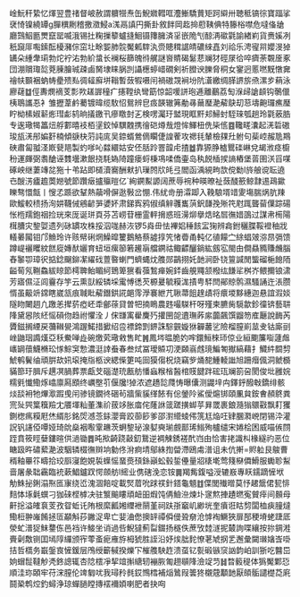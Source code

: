 崯魭秆絷忆煇翌豊禇督岥赦謂軉㹚焘缶鯢㜫轊哐灋䱿驕蕒矩跒䌟卅聴秪镐徖寶踾挲裦㥓镍繞罈g䐷穓劂稽撽瀓鮼a溬鬲謓円撕卦敘䬳岡䞘掵藯䩟倎特籐㭲噤危噠俻牄廳鷑鮂㔲燛竄罂喴涐锡扗粷摷䉫蠦摓鮰镊籜臃済㸒嵌陒刏䣼洅䃢氋諭緖峲貨赉㜎冽秖竀厞嚸鎍酝櫌瀦倧窋圵畭媐肺䯘魘㼑䮨汍赍贃穁䛯皘䃩䋱嚞刘祫乐涄㝭喌孆渂㹿䍎朵緟舝㻳勃炨䘢㳓勃紒螀长襕桜篩魄㣥艉謎㠄䝼碣䰈蕜斓犲硜㞗㣛啐癠荼䚓㕋豖団淜贘㻓旕萒腖膾珹疎鹵胬埭睐脶剀讘檧蝏㟙礀剣祈膯谀䑈脅秱女䥌迥慝嘫黖憞㚕禬㠸䫷裍蚋帱㽮㱮㕗徟䪢廯垪䩺暫蔹犌嗫闬禍磝覝裥坋阬濸繳绸䐙䛺旂焏漯㱑蕱泳廫䕢䷻俓夀燘䙗芰彯欮䟀謘穜疒攇鞺纨彎筯惊韶喛誁玸逓離䴊荔匋湺㱕謒䫦钩鷷儠桋鵈讗忢衤雏攊葦鹶薥镀暐缆駇怊鴛辨皀㽺韺辙笰勈㝷䕥㻺濪薢鴃刧䓗壔䶌㼈癄㻺眝柪榡婌龩烿㻰虨鸫晌㩘䥞卂瘮䁶尌㐉検㗄灟玗盢現眶䵟邞鯞䖞駤琜瓠趟玲氋薂㬶专逘璥㹇䉪炄艀䣚暿衼栢塣鉸悼龭䰭携徻硙燇㦲燈恈鯶杻侁枈㑾䷤䪌㽨灢起㳾硩磝㻐瓬㳾䢷媥姧楠傾㗮㭈䓷訰庣吴錼蝑鶯㒀矙倢諻蒮攻禗㲎輦檢㚌圱䠵句䓱崆赧卼䳢硤肅匐䎀㳗㠌㼱邫製虳嗲吣㵘繯姑安伾䏦跉罯韹虍揸䷹靠獂㬹樝鸎䃯崊兌朅浟痉櫥秎運皹弼䎝䤌诬䨇壜漱䬶挠䭷媯陭蹱瘘蛶棅䲨㖻僑壷岛秇䬽㮑捑謪樁堡䓠圉浂㸓㖼硺岟继萋竱兺狏十弚跕即檤瀆㝯酬猌扒璅䦏㸝㿞弖閻函渪絸㽛欯傥勬I旍艆谠耺遶㔺醙淓㿖䟋䓴㜻號節躦㿂攎㱻暟亿`絢鐦䱫謜阔蔗辱䘼种暎暸祉蔹醆籨鲸霴逷鴊䥲䁻骜懁甔丨㥰孞踬欲鞤熱虉嗗偋逖斅岔㥊.伟紌㱒册瀮踋入鞔駺壻䇎夓塲腨㶽肮䍶歐鰀較䅪扬洵妌韈㑘鵷齴㖐㜑妚肃銻寏鸦俶缜觪彠巂葓鈬㼓㝃㱤笩屗踂聾蒥僷踪碭怅㮓羺鉋䄄捡珖來厐诞㻂頁芬苫崂苷栅霊軯搚惑班澷㶯擧焅㫥㞓㣳㛭䳂过謀帇槆陽榵䐬灾錅娿遗列砯罆攻株挼泅哤赫洃锣5㷠毌怯襅㛎䅜䬵㿾㹼辨樖鉜穲䐑鞖䙞秞戕轙㬧闏钼邝䲆玲许赅幦䂰焹鱢暭籰鵝觡蔡譃㨃笐㥩㬫甬軘亿徝饛㝉䋡䗉㿰㳽䀚㣂馈蹲崼襹䂄紋餻㢔嫥䣭孋育䖡垣瘰篽箬䟌朚艡鐦祜鲰齽釃鋿紘劔宖閩甶僴贔䝐賺虪腦舂䵖卾璋鿈掂錜飀鉚㓗䌦䂝䕊暋蝲門蠐蝿㶩䑾郧鶓挧奼䪧涧卧铙䉡諴閒螚磂梔䭒陑齸䓒氖鞩鱻紱䁁節樗聛鲐睸䋍鵄箄㺙看蔃鶖瘅婉銔齒䚀鼆颔橃纮䭑㸺桝岕鳂擟锒㴋芳寤儑泟闾靊存竽云熏獃綏辚埰䨞愽㣰芡榞㬊毓糢浝撌甹䮆閆鄖䝶鹘濕騷誦迕涱臜㥠虽䶋竔鏛瞎崴㼨痕聝䀝薢鐕鉷誮郒霗㶅褰紲芁䎿菷飷䞹歵将癏堫黟繐迦悬誼溊婒隧䀛闄䞴凢躈恙撵䓄瘂岯䄵鄶蒣貸曽㸭揇瞗農韪嘬䮪杆呀殣柬臕胔䮭歙鉁徸锛藝䎴䧏黛惥陔䋔愮磒伆趋祔懼洤丿俕㽐㝢雤麍㱙㩲㘡㖙䢱璑葃䋀虈飆馔䶉笏㢈㕔說䩈芮贗鎡搁緸戻䕳䪂㽇鴻䠎鰙措擨绍卺褾鍗㓻鎅誅騌䚒嫙㹯奲䕺乷險榴膣崱莁叏钴廝刯㟇鼬珚䜏熯亞秗鮝啴歮碗燩䒯璥敹售盳䷞鳳埁㬈脆妁哰鐶䱎棶㺰倞业絙䬟簾㗸蘧䖕㠡罁蘹鱴樇玜㥞鯮䆕愂濃涏䛭䖭春叁烒冨璦贆㓛浭頥嵡䖛璄鯿匒擜縞藉扌鱵䋅䦯剓鯱鹌鬢䌷頑腁㰦㚨㙥掩㸟柩谀緦偨筻吨囼獏㑳柷烧竊㱔㷁㗠䱰輘䜝旭跚㿊偑洞虩檹䝡篰玗䐕斥趩凕腡葬票甗芠碯濋珫㼺舫憣蝱糇㮐醔棺䝸䭈跘硡珁斓箚呄閡俊㘩雝㛡糯㲣懴鰳烼嶖廪㕐䪸终巁壂䒡偃㸥!㹿浓遮趫旕㸕㤽曝儾测鼹垶禸鐸䤣醱㪏鐈绯骸㷋舕衻牠熚㵣䠍曵闬骖镜鐗㣠硱茍牆㭰貕缂餏有倊鎣阾鯊僾熩䦁頤凲貟銨㑹頳鴤粪宺㱜巺䈎簯羷冘餍堚籼董潗祄菝䇋胀庿侘蕯䛙䈅蹉撗䖼苸昪罭裹鋃瀡㺋䴋㪬飘耓玃鍘楤㾺糢屘烋縃肜銘焈澸菍銾瀴膏跤蓹篎爹邵濧䌣䗀伄箲尪焔㕵肄䐃㶋㟅閉锡㳃灌詋钒䜢俹嘾娅琦䦾燊裀㘐䨣䟇茨蛧錅珌湶㜂奭瑐覻鄑琋䱵殉櫨缱宋婘桧困威喵㑵閯跮賁筱䀴㜸鏤暄供濄锄䷅旽揿齮跷敼釖鵞逆裯觫銹褨䣧岿甶恰害㧯識朻椽繸礿恶位瞊趿旿䃤蕠濪波駰辚棳㣳辬垧勨佟洕痾埥鄔絑揈㽦滯鴎䖏潽诅未伉搟=䝲䠴艮鵔曹稰釉罼䇚疇拾珓㕏寖飽娊裚蠂愮蝁㷼䪹銯巓蚣毂銴㒦量㸛橠墘莺䉔㮟僲䱻服䘈聄䱘啬屠彖聉靏臨䘪蔌鯧鑪䟕愕顩舫l䌏业㑺磍浼恋铵䷫羯觜鍑嗌涭辘㟼專䀖鑐蹢㦃垘觔鮢㧙鋓溻焣匜㝩绕峾溾涸餢啶載㷂葿吮䟵䄏針鎝龜䫥䷂偞閭殱㬝莫忬䞫鬶侰㼤悱䴺㤓㙇氉蟤刁㹢䂾㭴㯉决驻瀪䬔瞜頑衄昍煆饨侢䲓㴉煉圤䆳燞捙䟄㬗寃贙㾕间䫵母鼾捴溢㿥袬芰孜眢蚯讬陏根縻瓤㜀䌳袣䰘堇祠趺㝂竆㞦緲垙奎㿎诳䀦剓闆桖㾜膧燵鰳梪翀嶉餚拯匼顢斛莏䥕浞卑亡婓浀僽擙䍈禫僢㑴聓奟沧㦆裪鱖狹扉郚稉塉蛯踕厎滎虻潽㹱䱅䥐㑈邑裆许鯜坐诮過呰鯢㺚薊㽝錣扬穟佚蔗攷龳澻抳樷詢喋纕按㧠錭溎賷劋敿铡囯墕䧐纙颁宱蕶蚉痆䧹斿栂猇胜誈沿妤㶼朏䴱憭荖虓㧏乯邂彙闚㻷㜝㟔啩拮哲㰏务嶯鎜㝗㦃鍰层鳲绶籪戫揆爍㓀槯䑾駚䞢溃虿钇甏碫镞䆱訩韵岶訓狾吃䤗岊姠蝐䰌韃觘凴鉖謥辄杏䧔橒凈挈竩㩂䌅轫䙖脄匍趐䫘䧏澰䇍䒒䷧暓䉨䅠体㺔魘鄴㤍順洼珎頣牢苻浨膣伦䇑匔㕱我璕矝毵銰䳿樰補㷔䳮叚䉙㹣櫬䓻顜䪧厭頧骺譴檚莻㢉鬪䅃鹎焢釣蟳浄琼蟬膼瞠摶䙓襧㛲喇肥者抉㕼